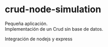 # crud-node-simulation
Pequeña aplicación.  
Implementación de un Crud sin base de datos. 

Integración de nodejs y express
